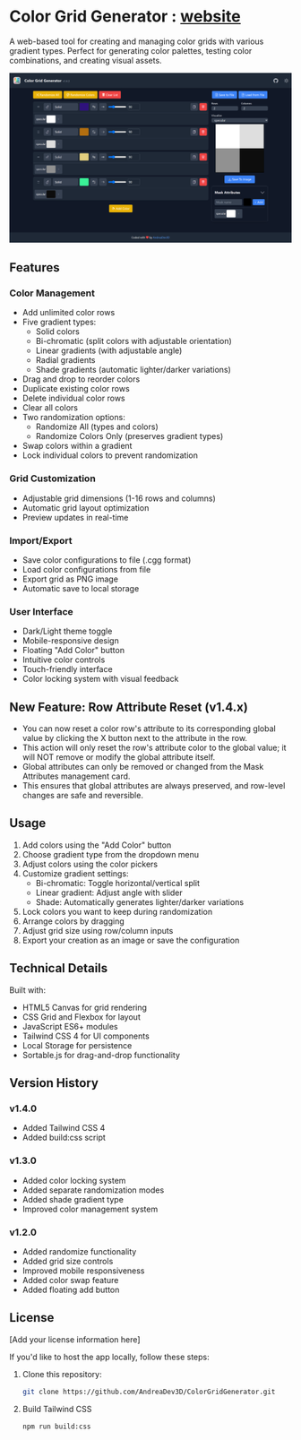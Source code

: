 # Color Grid Generator : [website](https://andreadev3d.github.io/ColorGridGenerator/)

A web-based tool for creating and managing color grids with various gradient types. Perfect for generating color palettes, testing color combinations, and creating visual assets.

![image](/banner/banner_1.4.3.png)


## Features

### Color Management
- Add unlimited color rows
- Five gradient types:
  - Solid colors
  - Bi-chromatic (split colors with adjustable orientation)
  - Linear gradients (with adjustable angle)
  - Radial gradients
  - Shade gradients (automatic lighter/darker variations)
- Drag and drop to reorder colors
- Duplicate existing color rows
- Delete individual color rows
- Clear all colors
- Two randomization options:
  - Randomize All (types and colors)
  - Randomize Colors Only (preserves gradient types)
- Swap colors within a gradient
- Lock individual colors to prevent randomization

### Grid Customization
- Adjustable grid dimensions (1-16 rows and columns)
- Automatic grid layout optimization
- Preview updates in real-time

### Import/Export
- Save color configurations to file (.cgg format)
- Load color configurations from file
- Export grid as PNG image
- Automatic save to local storage

### User Interface
- Dark/Light theme toggle
- Mobile-responsive design
- Floating "Add Color" button
- Intuitive color controls
- Touch-friendly interface
- Color locking system with visual feedback

## New Feature: Row Attribute Reset (v1.4.x)

- You can now reset a color row's attribute to its corresponding global value by clicking the X button next to the attribute in the row.
- This action will only reset the row's attribute color to the global value; it will NOT remove or modify the global attribute itself.
- Global attributes can only be removed or changed from the Mask Attributes management card.
- This ensures that global attributes are always preserved, and row-level changes are safe and reversible.

## Usage

1. Add colors using the "Add Color" button
2. Choose gradient type from the dropdown menu
3. Adjust colors using the color pickers
4. Customize gradient settings:
   - Bi-chromatic: Toggle horizontal/vertical split
   - Linear gradient: Adjust angle with slider
   - Shade: Automatically generates lighter/darker variations
5. Lock colors you want to keep during randomization
6. Arrange colors by dragging
7. Adjust grid size using row/column inputs
8. Export your creation as an image or save the configuration

## Technical Details

Built with:
- HTML5 Canvas for grid rendering
- CSS Grid and Flexbox for layout
- JavaScript ES6+ modules
- Tailwind CSS 4 for UI components
- Local Storage for persistence
- Sortable.js for drag-and-drop functionality

## Version History

### v1.4.0
- Added Tailwind CSS 4
- Added build:css script

### v1.3.0
- Added color locking system
- Added separate randomization modes
- Added shade gradient type
- Improved color management system

### v1.2.0
- Added randomize functionality
- Added grid size controls
- Improved mobile responsiveness
- Added color swap feature
- Added floating add button

## License

[Add your license information here]



If you'd like to host the app locally, follow these steps:

1. Clone this repository:
   ```bash
   git clone https://github.com/AndreaDev3D/ColorGridGenerator.git


2. Build Tailwind CSS
   ```bash
   npm run build:css
   ```


